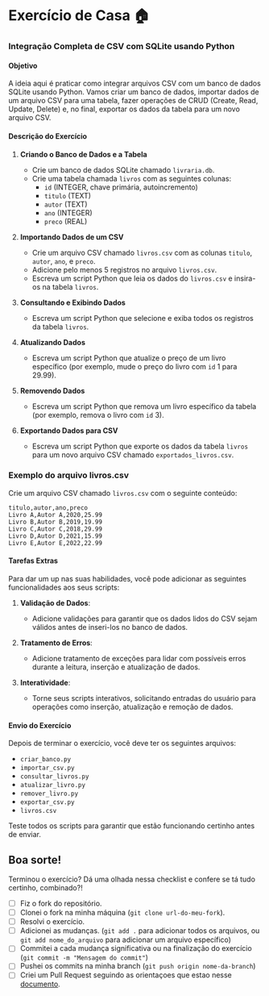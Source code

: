 # Exercício de Casa 🏠 

### Integração Completa de CSV com SQLite usando Python

#### Objetivo

A ideia aqui é praticar como integrar arquivos CSV com um banco de dados SQLite usando Python. Vamos criar um banco de dados, importar dados de um arquivo CSV para uma tabela, fazer operações de CRUD (Create, Read, Update, Delete) e, no final, exportar os dados da tabela para um novo arquivo CSV.

#### Descrição do Exercício

1. **Criando o Banco de Dados e a Tabela**
   - Crie um banco de dados SQLite chamado `livraria.db`.
   - Crie uma tabela chamada `livros` com as seguintes colunas:
     - `id` (INTEGER, chave primária, autoincremento)
     - `titulo` (TEXT)
     - `autor` (TEXT)
     - `ano` (INTEGER)
     - `preco` (REAL)

2. **Importando Dados de um CSV**
   - Crie um arquivo CSV chamado `livros.csv` com as colunas `titulo`, `autor`, `ano`, e `preco`.
   - Adicione pelo menos 5 registros no arquivo `livros.csv`.
   - Escreva um script Python que leia os dados do `livros.csv` e insira-os na tabela `livros`.

3. **Consultando e Exibindo Dados**
   - Escreva um script Python que selecione e exiba todos os registros da tabela `livros`.

4. **Atualizando Dados**
   - Escreva um script Python que atualize o preço de um livro específico (por exemplo, mude o preço do livro com `id` 1 para 29.99).

5. **Removendo Dados**
   - Escreva um script Python que remova um livro específico da tabela (por exemplo, remova o livro com `id` 3).

6. **Exportando Dados para CSV**
   - Escreva um script Python que exporte os dados da tabela `livros` para um novo arquivo CSV chamado `exportados_livros.csv`.

### Exemplo do arquivo livros.csv

Crie um arquivo CSV chamado `livros.csv` com o seguinte conteúdo:

```csv
titulo,autor,ano,preco
Livro A,Autor A,2020,25.99
Livro B,Autor B,2019,19.99
Livro C,Autor C,2018,29.99
Livro D,Autor D,2021,15.99
Livro E,Autor E,2022,22.99
```

#### Tarefas Extras

Para dar um up nas suas habilidades, você pode adicionar as seguintes funcionalidades aos seus scripts:

1. **Validação de Dados**:
   - Adicione validações para garantir que os dados lidos do CSV sejam válidos antes de inseri-los no banco de dados.

2. **Tratamento de Erros**:
   - Adicione tratamento de exceções para lidar com possíveis erros durante a leitura, inserção e atualização de dados.

3. **Interatividade**:
   - Torne seus scripts interativos, solicitando entradas do usuário para operações como inserção, atualização e remoção de dados.

#### Envio do Exercício

Depois de terminar o exercício, você deve ter os seguintes arquivos:

- `criar_banco.py`
- `importar_csv.py`
- `consultar_livros.py`
- `atualizar_livro.py`
- `remover_livro.py`
- `exportar_csv.py`
- `livros.csv`

Teste todos os scripts para garantir que estão funcionando certinho antes de enviar.

Boa sorte!
---

Terminou o exercício? Dá uma olhada nessa checklist e confere se tá tudo certinho, combinado?!

- [ ] Fiz o fork do repositório.
- [ ] Clonei o fork na minha máquina (`git clone url-do-meu-fork`).
- [ ] Resolvi o exercício.
- [ ] Adicionei as mudanças. (`git add .` para adicionar todos os arquivos, ou `git add nome_do_arquivo` para adicionar um arquivo específico)
- [ ] Commitei a cada mudança significativa ou na finalização do exercício (`git commit -m "Mensagem do commit"`)
- [ ] Pushei os commits na minha branch (`git push origin nome-da-branch`)
- [ ] Criei um Pull Request seguindo as orientaçoes que estao nesse [documento](https://github.com/mflilian/repo-example/blob/main/exercicios/para-casa/instrucoes-pull-request.md).
